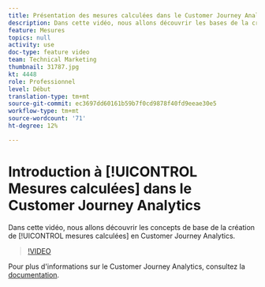 ```yaml
---
title: Présentation des mesures calculées dans le Customer Journey Analytics
description: Dans cette vidéo, nous allons découvrir les bases de la création de mesures calculées dans l'Customer Journey Analytics d'Adobe.
feature: Mesures
topics: null
activity: use
doc-type: feature video
team: Technical Marketing
thumbnail: 31787.jpg
kt: 4448
role: Professionnel
level: Début
translation-type: tm+mt
source-git-commit: ec3697dd60161b59b7f0cd9878f40fd9eeae30e5
workflow-type: tm+mt
source-wordcount: '71'
ht-degree: 12%

---
```



# Introduction à [!UICONTROL Mesures calculées] dans le Customer Journey Analytics

Dans cette vidéo, nous allons découvrir les concepts de base de la création de [!UICONTROL mesures calculées] en Customer Journey Analytics.

>[!VIDEO](https://video.tv.adobe.com/v/31787/?quality=12)

Pour plus d&#39;informations sur le Customer Journey Analytics, consultez la [documentation](https://docs.adobe.com/content/help/fr-FR/analytics-platform/using/cja-landing.html).
